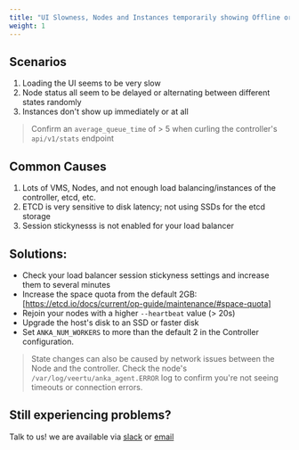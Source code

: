 ```yaml
---
title: "UI Slowness, Nodes and Instances temporarily showing Offline or missing, or other UI related issues"
weight: 1
---
```


## Scenarios

1. Loading the UI seems to be very slow
2. Node status all seem to be delayed or alternating between different states randomly
3. Instances don't show up immediately or at all

> Confirm an `average_queue_time` of > 5 when curling the controller's `api/v1/stats` endpoint

## Common Causes

1. Lots of VMS, Nodes, and not enough load balancing/instances of the controller, etcd, etc.
2. ETCD is very sensitive to disk latency; not using SSDs for the etcd storage
3. Session stickynesss is not enabled for your load balancer

## Solutions:

- Check your load balancer session stickyness settings and increase them to several minutes
- Increase the space quota from the default 2GB: [https://etcd.io/docs/current/op-guide/maintenance/#space-quota]
- Rejoin your nodes with a higher `--heartbeat` value (> 20s)
- Upgrade the host's disk to an SSD or faster disk
- Set `ANKA_NUM_WORKERS` to more than the default 2 in the Controller configuration.

> State changes can also be caused by network issues between the Node and the controller. Check the node's `/var/log/veertu/anka_agent.ERROR` log to confirm you're not seeing timeouts or connection errors.

## Still experiencing problems?

Talk to us! we are available via [slack](https://slack.veertu.com/) or [email](mailto:support@veertu.com)